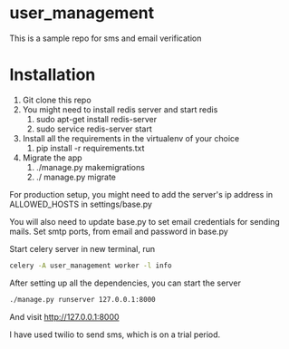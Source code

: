 # user_management
This is a sample repo for sms and email verification


# Installation

1. Git clone this repo
1. You might need to install redis server and start redis
    1. sudo apt-get install redis-server
    1. sudo service redis-server start
1. Install all the requirements in the virtualenv of your choice
    1. pip install -r requirements.txt
1. Migrate the app
    1. ./manage.py makemigrations
    1.  ./ manage.py migrate
    
For production setup, you might need to add the server's ip address in ALLOWED_HOSTS in settings/base.py

You will also need to update base.py to set email credentials for sending mails. Set smtp ports, from email and password in base.py

Start celery server in new terminal, run
```sh
celery -A user_management worker -l info
```

After setting up all the dependencies, you can start the server
```sh
./manage.py runserver 127.0.0.1:8000
```
And visit http://127.0.0.1:8000

I have used twilio to send sms, which is on a trial period.
